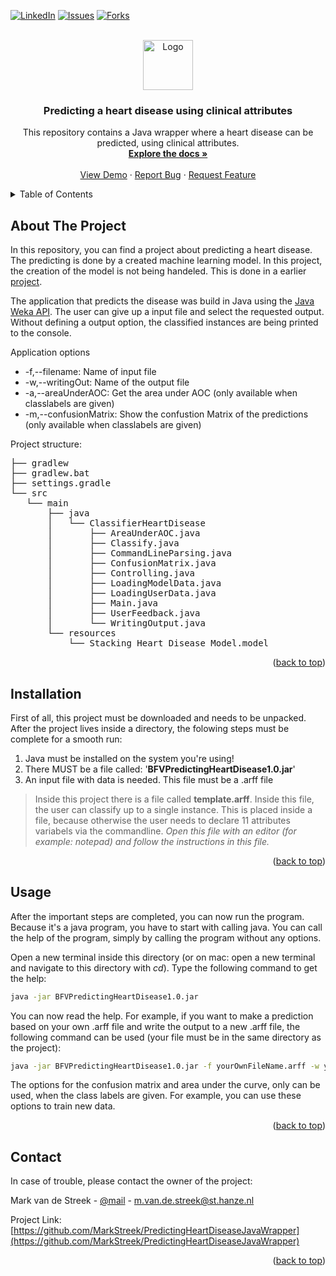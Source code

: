 <a name="readme-top"></a>

[![LinkedIn][linkedin-shield]][linkedin-url]
[![Issues][issues-shield]][issues-url]
[![Forks][forks-shield]][forks-url]

<br />
<div align="center">
  <a href="https://github.com/github_username/repo_name">
    <img src="https://upload.wikimedia.org/wikipedia/en/thumb/3/30/Java_programming_language_logo.svg/1024px-Java_programming_language_logo.svg.png" alt="Logo" width="80" height="80">
  </a>
<h3 align="center">Predicting a heart disease using clinical attributes</h3>
  <p align="center">
    This repository contains a Java wrapper where a heart disease can be predicted, using clinical attributes.
    <br />
    <a href="https://github.com/MarkStreek/PredictingHeartDiseaseJavaWrapper"><strong>Explore the docs »</strong></a>
    <br />
    <br />
    <a href="https://github.com/MarkStreek/PredictingHeartDiseaseJavaWrapper">View Demo</a>
    ·
    <a href="https://github.com/MarkStreek/PredictingHeartDiseaseJavaWrapper/issues">Report Bug</a>
    ·
    <a href="https://github.com/MarkStreek/PredictingHeartDiseaseJavaWrapper/issues">Request Feature</a>
  </p>
</div>

<details>
  <summary>Table of Contents</summary>
  <ol>
    <li>
      <a href="#about-the-project">About The Project</a>
    </li>
    <li>
      <a href="#installation">Installation</a>
    </li>
    <li><a href="#usage">Usage</a></li>
    <li><a href="#contact">Contact</a></li>
  </ol>
</details>

## About The Project

In this repository, you can find a project about predicting a heart disease. The predicting is done by a created machine learning model. In this project, the creation of the model is not being handeled. This is done in a earlier [project](https://github.com/MarkStreek/Heart-disease-ML).

The application that predicts the disease was build in Java using the [Java Weka API](https://weka.sourceforge.io/doc.stable/). The user can give up a input file and select the requested output. Without defining a output option, the classified instances are being printed to the console.

Application options

- -f,--filename: Name of input file
- -w,--writingOut: Name of the output file
- -a,--areaUnderAOC: Get the area under AOC (only available when classlabels are given)
- -m,--confusionMatrix: Show the confustion Matrix of the predictions (only available when classlabels are given)

Project structure:

<pre>
├── gradlew
├── gradlew.bat
├── settings.gradle
└── src
   └── main
       ├── java
       │   └── ClassifierHeartDisease
       │       ├── AreaUnderAOC.java
       │       ├── Classify.java
       │       ├── CommandLineParsing.java
       │       ├── ConfusionMatrix.java
       │       ├── Controlling.java
       │       ├── LoadingModelData.java
       │       ├── LoadingUserData.java
       │       ├── Main.java
       │       ├── UserFeedback.java
       │       └── WritingOutput.java
       └── resources
           └── Stacking_Heart_Disease_Model.model
</pre>

<p align="right">(<a href="#readme-top">back to top</a>)</p>


## Installation

First of all, this project must be downloaded and needs to be unpacked. After the project lives inside a directory, the folowing steps must be complete for a smooth run:

1. Java must be installed on the system you're using!
2. There MUST be a file called: '**BFVPredictingHeartDisease1.0.jar**'
3. An input file with data is needed. This file must be a .arff file

> Inside this project there is a file called **template.arff**. Inside this file, the user can classify up to a single instance. This is placed inside a file, because otherwise the user needs to declare 11 attributes variabels via the commandline. *Open this file with an editor (for example: notepad) and follow the instructions in this file.*

<p align="right">(<a href="#readme-top">back to top</a>)</p>


## Usage

After the important steps are completed, you can now run the program. Because it's a java program, you have to start with calling java. You can call the help of the program, simply by calling the program without any options.

Open a new terminal inside this directory (or on mac: open a new terminal and navigate to this directory with *cd*). Type the following command to get the help:

```bash
java -jar BFVPredictingHeartDisease1.0.jar
```

You can now read the help. For example, if you want to make a prediction based on your own .arff file and write the output to a new .arff file, the following command can be used (your file must be in the same directory as the project):

```bash
java -jar BFVPredictingHeartDisease1.0.jar -f yourOwnFileName.arff -w yourOwnOutputFileName
```

The options for the confusion matrix and area under the curve, only can be used, when the class labels are given. For example, you can use these options to train new data. 

<p align="right">(<a href="#readme-top">back to top</a>)</p>


## Contact

In case of trouble, please contact the owner of the project:

Mark van de Streek - [@mail](mailto:m.van.de.streek@st.hanze.nl) - m.van.de.streek@st.hanze.nl

Project Link: [https://github.com/MarkStreek/PredictingHeartDiseaseJavaWrapper](https://github.com/MarkStreek/PredictingHeartDiseaseJavaWrapper)

<p align="right">(<a href="#readme-top">back to top</a>)</p>

[issues-shield]: https://img.shields.io/github/issues/MarkStreek/PredictingHeartDiseaseJavaWrapper.svg?style=for-the-badge
[issues-url]: https://github.com/MarkStreek/PredictingHeartDiseaseJavaWrapper/issues

[linkedin-shield]: https://img.shields.io/badge/-LinkedIn-black.svg?style=for-the-badge&logo=linkedin&colorB=555
[linkedin-url]: https://www.linkedin.com/in/mark-van-de-streek-0a2b29232

[forks-shield]: https://img.shields.io/github/forks/MarkStreek/PredictingHeartDiseaseJavaWrapper.svg?style=for-the-badge
[forks-url]: https://github.com/MarkStreek/PredictingHeartDiseaseJavaWrapper/members
